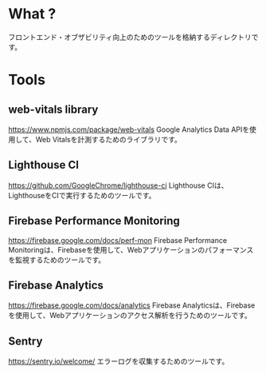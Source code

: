 # What ?
フロントエンド・オブザビリティ向上のためのツールを格納するディレクトリです。

# Tools

## web-vitals library
https://www.npmjs.com/package/web-vitals
Google Analytics Data APIを使用して、Web Vitalsを計測するためのライブラリです。

## Lighthouse CI
https://github.com/GoogleChrome/lighthouse-ci
Lighthouse CIは、LighthouseをCIで実行するためのツールです。

## Firebase Performance Monitoring
https://firebase.google.com/docs/perf-mon
Firebase Performance Monitoringは、Firebaseを使用して、Webアプリケーションのパフォーマンスを監視するためのツールです。

## Firebase Analytics
https://firebase.google.com/docs/analytics
Firebase Analyticsは、Firebaseを使用して、Webアプリケーションのアクセス解析を行うためのツールです。

## Sentry
https://sentry.io/welcome/
エラーログを収集するためのツールです。
